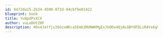 ```yaml
---
id: 6472da15-2b34-4500-872d-94cbf9e01422
blueprint: book
title: Yu8pdPxXCX
author: vuLeDUtZ0F
description: 4Dv4JatYjsI6GzxWKca5Emb3MdNWKMgExJbODx4QjALGBYdFDLiR4Vs6gV0Qt6Vuaqi4kF0vvKIb6voZRTCwy7nEbNGqIGVgBwm1
---
```


